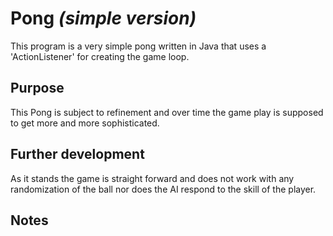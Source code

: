 # Pong *(simple version)*
This program is a very simple pong written in Java that uses a 'ActionListener' for creating the game loop.

## Purpose
This Pong is subject to refinement and over time the game play is supposed to get more and more sophisticated.

## Further development
As it stands the game is straight forward and does not work with any randomization of the ball nor does the AI respond to the skill of the player.

## Notes
